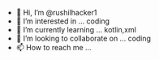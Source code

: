 - 👋 Hi, I’m @rushilhacker1
- 👀 I’m interested in ... coding
- 🌱 I’m currently learning ... kotlin,xml
- 💞️ I’m looking to collaborate on ... coding
- 📫 How to reach me ...

<!---
rushilhacker1/rushilhacker1 is a ✨ special ✨ repository because its `README.md` (this file) appears on your GitHub profile.
You can click the Preview link to take a look at your changes.
--->
